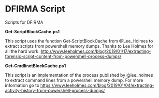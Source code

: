 # DFIRMA Script
Scripts for DFIRMA

**Get-ScriptBlockCache.ps1** 

This script uses the function Get-ScriptBlockCache from @Lee_Holmes to extract scripts from powershell memory dumps. Thanks to Lee Holmes for all the hard work: http://www.leeholmes.com/blog/2019/01/17/extracting-forensic-script-content-from-powershell-process-dumps/

**Get-CmdlinetBlockCache.ps1**

This script is an implementation of the process published by @lee_holmes to extract command lines from a powershell memory dump. For more information go to https://www.leeholmes.com/blog/2019/01/04/extracting-activity-history-from-powershell-process-dumps/

